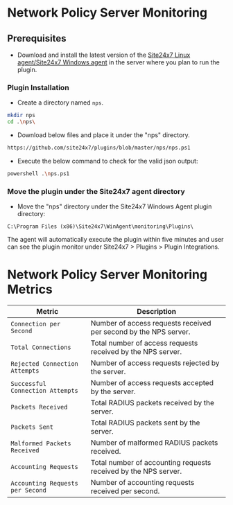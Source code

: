 # Network Policy Server Monitoring
                                                                                              
## Prerequisites

- Download and install the latest version of the [Site24x7 Linux agent/Site24x7 Windows agent](https://www.site24x7.com/app/client#/admin/inventory/add-monitor) in the server where you plan to run the plugin.

### Plugin Installation  

- Create a directory named `nps`.
  
```bash
mkdir nps
cd .\nps\
```
      
- Download below files and place it under the "nps" directory.

```bash
https://github.com/site24x7/plugins/blob/master/nps/nps.ps1
```

- Execute the below command to check for the valid json output:

```bash
powershell .\nps.ps1
```


### Move the plugin under the Site24x7 agent directory

- Move the "nps" directory under the Site24x7 Windows Agent plugin directory:

```
C:\Program Files (x86)\Site24x7\WinAgent\monitoring\Plugins\
```
The agent will automatically execute the plugin within five minutes and user can see the plugin monitor under Site24x7 > Plugins > Plugin Integrations.

# Network Policy Server Monitoring Metrics

| **Metric**                         | **Description**                                                                 |
|-----------------------------------|---------------------------------------------------------------------------------|
| `Connection per Second`           | Number of access requests received per second by the NPS server.               |
| `Total Connections`               | Total number of access requests received by the NPS server.                    |
| `Rejected Connection Attempts`    | Number of access requests rejected by the server.                              |
| `Successful Connection Attempts`  | Number of access requests accepted by the server.                              |
| `Packets Received`                | Total RADIUS packets received by the server.                                   |
| `Packets Sent`                    | Total RADIUS packets sent by the server.                                       |
| `Malformed Packets Received`      | Number of malformed RADIUS packets received.                                   |
| `Accounting Requests`             | Total number of accounting requests received by the NPS server.                |
| `Accounting Requests per Second`  | Number of accounting requests received per second.                             |
